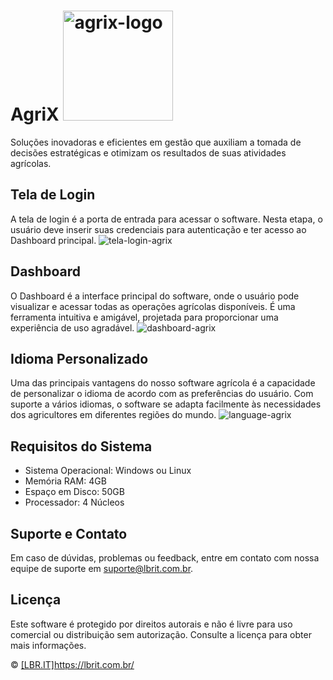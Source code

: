 # AgriX <img width="176" alt="agrix-logo" src="https://github.com/tatehira/Python-Exercicios/assets/68212041/b34ebe3a-3864-4c6d-8810-21fc7c8a5a95">

Soluções inovadoras e eficientes em gestão que auxiliam a tomada de decisões estratégicas e otimizam os resultados de suas atividades agrícolas.

## Tela de Login

A tela de login é a porta de entrada para acessar o software. Nesta etapa, o usuário deve inserir suas credenciais para autenticação e ter acesso ao Dashboard principal.
![tela-login-agrix](https://github.com/tatehira/Python-Exercicios/assets/68212041/88220f00-3836-4a85-8efa-8bdb3cb91e7b)

## Dashboard

O Dashboard é a interface principal do software, onde o usuário pode visualizar e acessar todas as operações agrícolas disponíveis. É uma ferramenta intuitiva e amigável, projetada para proporcionar uma experiência de uso agradável.
![dashboard-agrix](https://github.com/tatehira/Python-Exercicios/assets/68212041/958899b9-eece-4022-b14b-2cd119e33b4b)


## Idioma Personalizado

Uma das principais vantagens do nosso software agrícola é a capacidade de personalizar o idioma de acordo com as preferências do usuário. Com suporte a vários idiomas, o software se adapta facilmente às necessidades dos agricultores em diferentes regiões do mundo.
![language-agrix](https://github.com/tatehira/Python-Exercicios/assets/68212041/2f2afbfc-652e-43d3-9826-0c7aebf792dd)


## Requisitos do Sistema

- Sistema Operacional: Windows ou Linux
- Memória RAM: 4GB
- Espaço em Disco: 50GB
- Processador: 4 Núcleos

## Suporte e Contato

Em caso de dúvidas, problemas ou feedback, entre em contato com nossa equipe de suporte em suporte@lbrit.com.br.

## Licença

Este software é protegido por direitos autorais e não é livre para uso comercial ou distribuição sem autorização. Consulte a licença para obter mais informações.

© [[LBR.IT]](https://lbrit.com.br/)https://lbrit.com.br/
